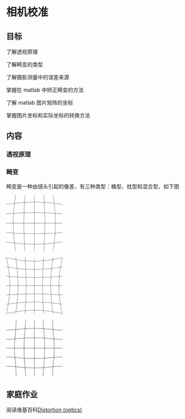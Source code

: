 # 相机校准

## 目标

了解透视原理

了解畸变的类型

了解摄影测量中的误差来源

掌握在 matlab 中矫正畸变的方法

了解 matlab 图片矩阵的坐标

掌握图片坐标和实际坐标的转换方法

## 内容

### 透视原理

### 畸变

畸变是一种由镜头引起的像差，有三种类型：桶型、枕型和混合型，如下图

![桶型畸变](resources/150px-Barrel_distortion.svg.png)

![枕型畸变](resources/150px-Pincushion_distortion.svg.png)

![混合型畸变](resources/150px-Mustache_distortion.svg.png)

## 家庭作业

阅读维基百科[Distortion (optics)](https://en.wikipedia.org/wiki/Distortion_(optics))
